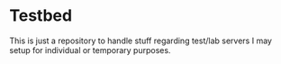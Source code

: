 # Testbed

This is just a repository to handle stuff regarding test/lab servers I may setup for individual or temporary purposes.
